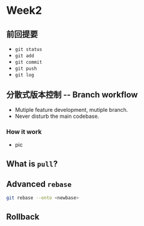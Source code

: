 # Week2

## 前回提要
- `git status`
- `git add`
- `git commit`
- `git push`
- `git log`


## 分散式版本控制 -- Branch workflow
- Mutiple feature development, mutiple branch.
- Never disturb the main codebase.

### How it work

- pic


## What is `pull`?

## Advanced `rebase`
```bash
git rebase --onto <newbase>
```

## Rollback
